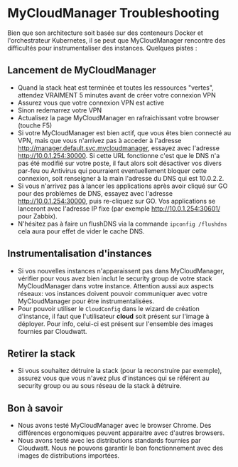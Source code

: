# MyCloudManager Troubleshooting

Bien que son architecture soit basée sur des conteneurs Docker et l'orchestrateur Kubernetes, il se peut que MyCloudManager rencontre des difficultés pour instrumentaliser des instances. Quelques pistes :

## Lancement de MyCloudManager
* Quand la stack heat est terminée et toutes les ressources "vertes", attendez VRAIMENT 5 minutes avant de créer votre connexion VPN
* Assurez vous que votre connexion VPN est active
* Sinon redemarrez votre VPN
* Actualisez la page MyCloudManager en rafraichissant votre browser (touche F5)
* Si votre MyCloudManager est bien actif, que vous êtes bien connecté au VPN, mais que vous n'arrivez pas à acceder à l'adresse http://manager.default.svc.mycloudmanager, essayez avec l'adresse http://10.0.1.254:30000. Si cette URL fonctionne c'est que le DNS n'a pas été modifié sur votre poste, il faut alors soit désactiver vos divers par-feu ou Antivirus qui pourraient eventuellement bloquer cette connexion, soit renseigner à la main l'adresse du DNS qui est 10.0.2.2.
* Si vous n'arrivez pas à lancer les applications après avoir cliqué sur GO pour des problèmes de DNS, essayez avec l'adresse http://10.0.1.254:30000, puis re-cliquez sur GO. Vos applications se lanceront avec l'adresse IP fixe (par exemple http://10.0.1.254:30601/ pour Zabbix).
* N'hésitez pas à faire un flushDNS via la commande `ipconfig /flushdns` cela aura pour effet de vider le cache DNS.


## Instrumentalisation d'instances
* Si vos nouvelles instances n'apparaissent pas dans MyCloudManager, vérifier pour vous avez bien inclut le security group de votre stack MyCloudManager dans votre instance. Attention aussi aux aspects réseaux: vos instances doivent pouvoir communiquer avec votre MyCloudManager pour être instrumentalisées.
* Pour pouvoir utiliser le `CloudConfig` dans le wizard de création d'instance, il faut que l'utilisateur **cloud** soit présent sur l'image à déployer. Pour info, celui-ci est présent sur l'ensemble des images fournies par Cloudwatt.

## Retirer la stack
* Si vous souhaitez détruire la stack (pour la reconstruire par exemple), assurez vous que vous n'avez plus d'instances qui se référent au security group ou au sous réseau de la stack à détruire.

## Bon à savoir
* Nous avons testé MyCloudManager avec le browser Chrome. Des différences ergonomiques peuvent apparaitre avec d'autres browsers.
* Nous avons testé avec les distributions standards fournies par Cloudwatt. Nous ne pouvons garantir le bon fonctionnement avec des images de distributions importées.
